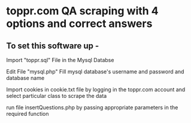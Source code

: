 # toppr.com QA scraping with 4 options and correct answers

## To set  this software up -
Import "toppr.sql" File in the Mysql Databse

Edit File "mysql.php"
  Fill mysql database's username and password and database name

 Import cookies in cookie.txt file by logging in the toppr.com account and select particular class to scrape the data 
 
run file  insertQuestions.php by passing appropriate parameters in the required function


 
